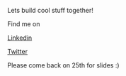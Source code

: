 Lets build cool stuff together!

Find me on

[Linkedin](https://www.linkedin.com/in/krishna-balaga-14908258/)

[Twitter](https://twitter.com/Krishnac71)

Please come back on 25th for slides :)
